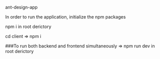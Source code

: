 ant-design-app

In order to run the application, initialize the npm packages

npm i in root derictory

cd client => npm i

###To run both backend and frontend simultaneously => npm run dev in root derictory